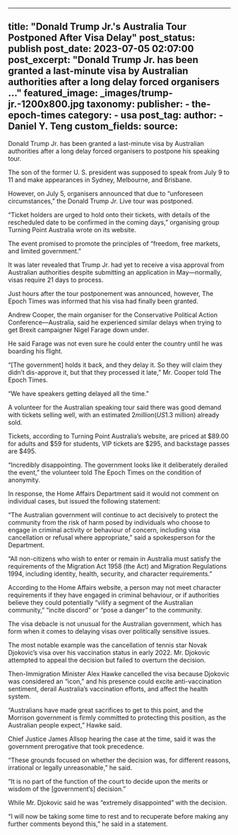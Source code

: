 
---
title: "Donald Trump Jr.&#39;s Australia Tour Postponed After Visa Delay" 
post_status: publish
post_date: 2023-07-05 02:07:00 
post_excerpt: "Donald Trump Jr. has been granted a last-minute visa by Australian authorities after a long delay forced organisers ..."
featured_image: _images/trump-jr.-1200x800.jpg 
taxonomy:
    publisher:
        - the-epoch-times
    category:
        - usa 
    post_tag:
    author:
        - Daniel Y. Teng
custom_fields:
    source: 
---
Donald Trump Jr. has been granted a last-minute visa by Australian authorities after a long delay forced organisers to postpone his speaking tour.

The son of the former U. S. president was supposed to speak from July 9 to 11 and make appearances in Sydney, Melbourne, and Brisbane.

However, on July 5, organisers announced that due to “unforeseen circumstances,” the Donald Trump Jr. Live tour was postponed.

“Ticket holders are urged to hold onto their tickets, with details of the rescheduled date to be confirmed in the coming days,” organising group Turning Point Australia wrote on its website.

The event promised to promote the principles of “freedom, free markets, and limited government.”

It was later revealed that Trump Jr. had yet to receive a visa approval from Australian authorities despite submitting an application in May—normally, visas require 21 days to process.

Just hours after the tour postponement was announced, however, The Epoch Times was informed that his visa had finally been granted.

Andrew Cooper, the main organiser for the Conservative Political Action Conference—Australia, said he experienced similar delays when trying to get Brexit campaigner Nigel Farage down under.

He said Farage was not even sure he could enter the country until he was boarding his flight.

“[The government] holds it back, and they delay it. So they will claim they didn’t dis-approve it, but that they processed it late,” Mr. Cooper told The Epoch Times.

“We have speakers getting delayed all the time.”

A volunteer for the Australian speaking tour said there was good demand with tickets selling well, with an estimated $2 million (US$1.3 million) already sold.

Tickets, according to Turning Point Australia’s website, are priced at $89.00 for adults and $59 for students, VIP tickets are $295, and backstage passes are $495.

“Incredibly disappointing. The government looks like it deliberately derailed the event,” the volunteer told The Epoch Times on the condition of anonymity.

In response, the Home Affairs Department said it would not comment on individual cases, but issued the following statement:

“The Australian government will continue to act decisively to protect the community from the risk of harm posed by individuals who choose to engage in criminal activity or behaviour of concern, including visa cancellation or refusal where appropriate,” said a spokesperson for the Department.

“All non-citizens who wish to enter or remain in Australia must satisfy the requirements of the Migration Act 1958 (the Act) and Migration Regulations 1994, including identity, health, security, and character requirements.”

According to the Home Affairs website, a person may not meet character requirements if they have engaged in criminal behaviour, or if authorities believe they could potentially “vilify a segment of the Australian community,” “incite discord” or “pose a danger” to the community.

The visa debacle is not unusual for the Australian government, which has form when it comes to delaying visas over politically sensitive issues.

The most notable example was the cancellation of tennis star Novak Djokovic’s visa over his vaccination status in early 2022. Mr. Djokovic attempted to appeal the decision but failed to overturn the decision.

Then-Immigration Minister Alex Hawke cancelled the visa because Djokovic was considered an “icon,” and his presence could excite anti-vaccination sentiment, derail Australia’s vaccination efforts, and affect the health system.

“Australians have made great sacrifices to get to this point, and the Morrison government is firmly committed to protecting this position, as the Australian people expect,” Hawke said.

Chief Justice James Allsop hearing the case at the time, said it was the government prerogative that took precedence.

“These grounds focused on whether the decision was, for different reasons, irrational or legally unreasonable,” he said.

“It is no part of the function of the court to decide upon the merits or wisdom of the [government’s] decision.”

While Mr. Djokovic said he was “extremely disappointed” with the decision.

“I will now be taking some time to rest and to recuperate before making any further comments beyond this,” he said in a statement. 